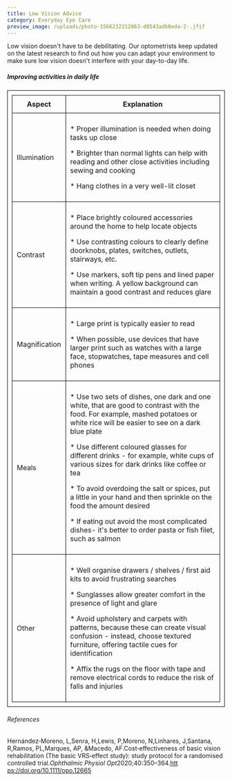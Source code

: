 ```yaml
---
title: Low Vision Advice
category: Everyday Eye Care
preview_image: /uploads/photo-1566232212863-d8543adb6eda-2-.jfif
---
```

Low vision doesn't have to be debilitating. Our optometrists keep updated on the latest research to find out how you can adapt your environment to make sure low vision doesn't interfere with your day-to-day life.

##### Improving activities in daily life

 <style>
      table,
      th,
      td {
        padding: 10px;
        border: 1px solid black;
        border-collapse: collapse;
      }
    </style>
<table style="width:100%">
  <tr>
    <th>Aspect</th>
    <th>Explanation</th>
  </tr>
  <tr>
    <td>Illumination</td>
    <td><p>* Proper illumination is needed when doing tasks up close</p><p>* Brighter than normal lights can help with reading and other close activities including sewing and cooking</p><p>* Hang clothes in a very well-lit closet</p></td>
  </tr>
  <tr>
    <td>Contrast</td>
    <td><p>* Place brightly coloured accessories around the home to help
locate objects</p><p>* Use contrasting colours to clearly define doorknobs, plates, switches, outlets, stairways, etc.</p><p>* Use markers, soft tip pens and lined paper when writing. A yellow background can maintain a good contrast and reduces glare</p></td>
  </tr>
  <tr>
    <td>Magnification</td>
    <td><p>* Large print is typically easier to read</p><p>* When possible, use devices that have larger print such as watches with a large face, stopwatches, tape measures and cell phones</p></td>
  </tr>
  <tr>
    <td>Meals</td>
    <td><p>* Use two sets of dishes, one dark and one white, that are good
to contrast with the food. For example, mashed potatoes or white rice will be easier to see on a dark blue plate</p><p>* Use different coloured glasses for different drinks - for example, white cups of various sizes for dark drinks like coffee or tea</p><p>* To avoid overdoing the salt or spices, put a little in your hand and then sprinkle on the food the amount desired</p><p>* If eating out avoid the most complicated dishes- it's better to order pasta or fish filet, such as salmon</p></td>
  </tr>
  <tr>
    <td>Other</td>
    <td><p>* Well organise drawers / shelves / first aid kits to avoid frustrating searches</p><p>* Sunglasses allow greater comfort in the presence of light and glare</p><p>* Avoid upholstery and carpets with patterns, because these can create visual confusion - instead, choose textured furniture, offering tactile cues for identification</p><p>* Affix the rugs on the floor with tape and remove electrical cords to reduce the risk of falls and injuries</p></td>
  </tr>
</table>

###### References

Hernández‐Moreno, L,Senra, H,Lewis, P,Moreno, N,Linhares, J,Santana, R,Ramos, PL,Marques, AP, &Macedo, AF.Cost‐effectiveness of basic vision rehabilitation (The basic VRS‐effect study): study protocol for a randomised controlled trial.*Ophthalmic Physiol Opt*2020;40:350–364.[htt​ps://doi.org/10.1111/opo.12665](https://doi.org/10.1111/opo.12665)

